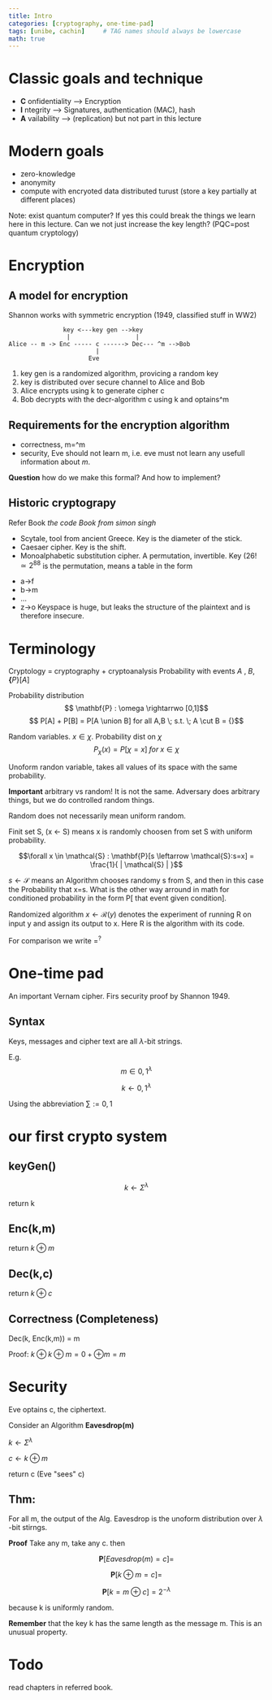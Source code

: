 ```yaml
---
title: Intro 
categories: [cryptography, one-time-pad]
tags: [unibe, cachin]     # TAG names should always be lowercase
math: true
---
```


# Classic goals and technique
* **C** onfidentiality --> Encryption
* **I** ntegrity --> Signatures, authentication (MAC), hash
* **A** vailability --> (replication) but not part in this lecture

# Modern goals
* zero-knowledge
* anonymity
* compute with encryoted data
distributed turust (store a key partially at different places)

Note: exist quantum computer? If yes this could break the things we learn here in this 
lecture. Can we not just increase the key length? (PQC=post quantum cryptology)

# Encryption
## A model for encryption
Shannon works with symmetric encryption (1949, classified stuff in WW2)

```
               key <---key gen -->key 
                |                  |
Alice -- m -> Enc ----- c ------> Dec--- ^m -->Bob            
                        |            
                      Eve  
```
1. key gen is a randomized algorithm, provicing a random key
2. key is distributed over secure channel to Alice and Bob
3. Alice encrypts using k to generate cipher c
4. Bob decrypts with the decr-algorithm c using k and optains^m

## Requirements for the encryption algorithm
* correctness, m=^m
* security, Eve should not learn m, i.e. eve must not learn any usefull information about $m$.

**Question**  how do we make this formal? And how to implement? 
## Historic cryptograpy
Refer Book _the code Book from  simon singh_
* Scytale, tool from ancient Greece. Key is the diameter of the stick.
* Caesaer cipher. Key is the shift.
* Monoalphabetic substitution cipher. A permutation, invertible. Key ($26! \simeq 2^{88}$ is the permutation, means a table in the form
 - a->f
 - b->m
 - ...
 - z->o
Keyspace is huge, but leaks the structure of the plaintext and is therefore insecure.

# Terminology
Cryptology = cryptography + cryptoanalysis
Probability with events $A$ , $B$, $\mathbf\lbrace P \rbrace [A]$

Probability distribution 
$$ \mathbf{P} : \omega \rightarrwo [0,1]$$
$$ P[A] + P[B] = P[A \union B] for all A,B \; s.t. \; A \cut B = {}$$

Random variables. $x \in \chi$. Probability dist on $\chi$ 
$$ P_{\chi}(x) = P[\chi =x] \; for \; x \in \chi$$

Unoform randon variable, takes all values of its space with the same probability.

**Important** arbitrary vs random! It is not the same. Adversary does arbitrary things, but we do controlled random things.

Random does not necessarily mean uniform random.

Finit set S, (x <- S) means x is randomly choosen from set S with uniform probability.

$$\forall x \in \mathcal{S} : \mathbf{P}[s \leftarrow \mathcal{S}:s=x] = \frac{1}{ | \mathcal{S} | }$$ 

$s \leftarrow \mathcal{S}$ means an Algorithm chooses randomy s from S, and then in this case the Probability that x=s.
What is the other way arround in math for conditioned probability in the form P[ that event given condition]. 

Randomized algorithm $x \leftarrow \mathcal{R}(y)$ denotes the experiment of running R on input y and assign its output to x. Here R is the algorithm  with its code.

For comparison we write $=^?$

# One-time pad
An important Vernam cipher. Firs security proof by Shannon 1949.
## Syntax
Keys, messages and cipher text are all $\lambda$-bit strings.

E.g. 
$$m \in {0,1}^{\lambda}$$

$$ k \leftarrow {0,1}^{\lambda}$$

Using the abbreviation $\sum := {0,1}$


# our first crypto system 
## keyGen()

$$ k \leftarrow \Sigma ^{\lambda}$$

return k

## Enc(k,m)
return $k \oplus m$

## Dec(k,c)

return $k \oplus c$

## Correctness (Completeness)

Dec(k, Enc(k,m)) = m

Proof: $k \oplus k \oplus m = 0 + \oplus m =m$

# Security
Eve optains c, the ciphertext. 

Consider an Algorithm **Eavesdrop(m)**

$k \leftarrow \Sigma^{\lambda}$

$c \leftarrow k \oplus m$

return c   (Eve "sees" c)

## Thm:
For all m, the output of the Alg. Eavesdrop is the unoform distribution over $\lambda$ -bit stirngs.

**Proof** Take any m, take any c. then

$$ \mathbf{P}[Eavesdrop(m) = c] =$$

$$ \mathbf{P}[k \oplus m = c] =$$

$$ \mathbf{P}[k = m \oplus c] = 2^{-\lambda} $$ 

because k is uniformly random. 

**Remember** that the key k has the same length as the message m. This is an unusual property. 

# Todo 
read chapters in referred book.








